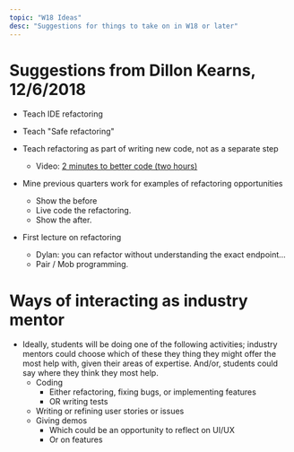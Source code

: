 ```yaml
---
topic: "W18 Ideas"
desc: "Suggestions for things to take on in W18 or later"
---
```


# Suggestions from Dillon Kearns, 12/6/2018

* Teach IDE refactoring
* Teach "Safe refactoring"
* Teach refactoring as part of writing new code, not as a separate step
    * Video: [2 minutes to better code (two hours)](https://www.youtube.com/watch?v=aWiwDdx_rdo)
* Mine previous quarters work for examples of refactoring opportunities
   * Show the before 
   * Live code the refactoring.
   * Show the after.
   
* First lecture on refactoring 
   * Dylan: you can refactor without understanding the exact endpoint...
   * Pair / Mob programming.

# Ways of interacting as industry mentor

* Ideally, students will be doing one of the following activities; industry mentors could choose which of these they thing they might offer the most help with, given their areas of expertise.  And/or, students could say where they think they most help.
   * Coding
       * Either refactoring, fixing bugs, or implementing features
       * OR writing tests 
   * Writing or refining user stories or issues
   * Giving demos 
       * Which could be an opportunity to reflect on UI/UX
       * Or on features
